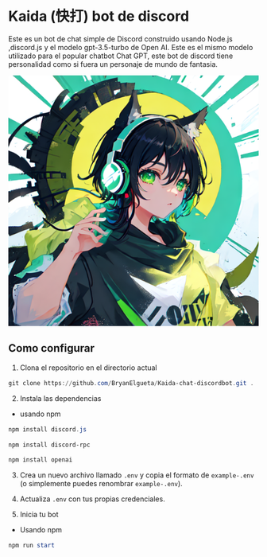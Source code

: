 # Kaida (快打) bot de discord
Este es un bot de chat simple de Discord construido usando Node.js ,discord.js y el modelo gpt-3.5-turbo de Open AI. Este es el mismo modelo utilizado para el popular chatbot Chat GPT, este bot de discord tiene personalidad como si fuera un personaje de mundo de fantasia.

![Avatar de discord ](https://github.com/BryanElgueta/Kaida-chat-discordbot/blob/main/UI/UI.png)

## Como configurar

1. Clona el repositorio en el directorio actual
```powershell
git clone https://github.com/BryanElgueta/Kaida-chat-discordbot.git .
```

2. Instala las dependencias 
- usando npm
```powershell
npm install discord.js
```
```powershell
npm install discord-rpc
```
```powershell
npm install openai
```
3. Crea un nuevo archivo llamado `.env` y copia el formato de `example-.env` (o simplemente puedes renombrar `example-.env`).

4. Actualiza `.env` con tus propias credenciales.

5. Inicia tu bot

- Usando npm
```powershell
npm run start
```

